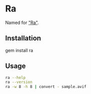 # Ra

Named for ["Ra"](https://en.wikipedia.org/wiki/Ra).

## Installation

gem install ra

## Usage

```sh
ra --help
ra --version
ra -w 8 -h 8 | convert - sample.avif
```
